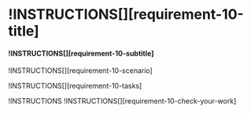 # !INSTRUCTIONS[][requirement-10-title]

#### !INSTRUCTIONS[][requirement-10-subtitle]

!INSTRUCTIONS[][requirement-10-scenario]

!INSTRUCTIONS[][requirement-10-tasks]

!INSTRUCTIONS[](https://raw.githubusercontent.com/LODSContent/Challenge-V3-Framework/master/Templates/LevelSpecific/Checks/@lab.Variable(difficulty).md)
!INSTRUCTIONS[][requirement-10-check-your-work]

